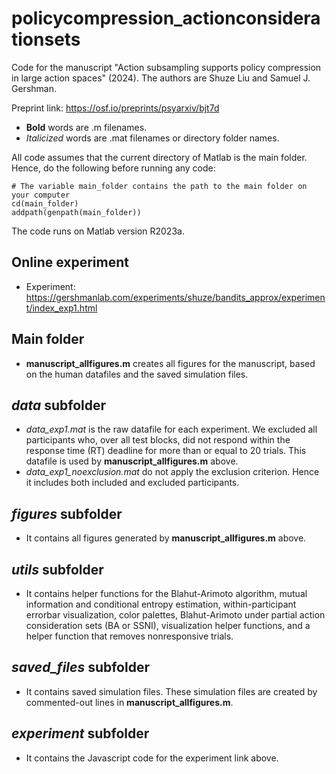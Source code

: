 # policycompression_actionconsiderationsets

 Code for the manuscript "Action subsampling supports policy compression in large action spaces" (2024). The authors are Shuze Liu and Samuel J. Gershman. 

Preprint link: https://osf.io/preprints/psyarxiv/bjt7d
- **Bold** words are .m filenames.
- *Italicized* words are .mat filenames or directory folder names.

All code assumes that the current directory of Matlab is the main folder. Hence, do the following before running any code:
```
# The variable main_folder contains the path to the main folder on your computer
cd(main_folder)
addpath(genpath(main_folder))
```
The code runs on Matlab version R2023a. 

## Online experiment
- Experiment: https://gershmanlab.com/experiments/shuze/bandits_approx/experiment/index_exp1.html

## Main folder
- **manuscript_allfigures.m** creates all figures for the manuscript, based on the human datafiles and the saved simulation files.

## *data* subfolder
- *data_exp1.mat* is the raw datafile for each experiment. We excluded all participants who, over all test blocks, did not respond within the response time (RT) deadline for more than or equal to 20 trials. This datafile is used by **manuscript_allfigures.m** above.
- *data_exp1_noexclusion.mat* do not apply the exclusion criterion. Hence it includes both included and excluded participants. 

## *figures* subfolder
- It contains all figures generated by **manuscript_allfigures.m** above.

## *utils* subfolder
- It contains helper functions for the Blahut-Arimoto algorithm, mutual information and conditional entropy estimation, within-participant errorbar visualization, color palettes, Blahut-Arimoto under partial action consideration sets (BA or SSNI), visualization helper functions, and a helper function that removes nonresponsive trials.

## *saved_files* subfolder
- It contains saved simulation files. These simulation files are created by commented-out lines in **manuscript_allfigures.m**.

## *experiment* subfolder
- It contains the Javascript code for the experiment link above. 
